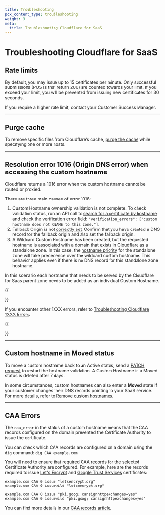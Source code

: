 ```yaml
---
title: Troubleshooting
pcx_content_type: troubleshooting
weight: 3
meta:
  title: Troubleshooting Cloudflare for SaaS
---
```


# Troubleshooting Cloudflare for SaaS

## Rate limits

By default, you may issue up to 15 certificates per minute. Only successful submissions (POSTs that return 200) are counted towards your limit. If you exceed your limit, you will be prevented from issuing new certificates for 30 seconds.

If you require a higher rate limit, contact your Customer Success Manager.

---

## Purge cache

To remove specific files from Cloudflare’s cache, [purge the cache](/cache/how-to/purge-cache/purge-by-single-file/) while specifying one or more hosts.

---

## Resolution error 1016 (Origin DNS error) when accessing the custom hostname

Cloudflare returns a 1016 error when the custom hostname cannot be routed or proxied.

There are three main causes of error 1016:

1.  Custom Hostname ownership validation is not complete. To check validation status, run an API call to [search for a certificate by hostname](/cloudflare-for-platforms/cloudflare-for-saas/start/common-api-calls/) and check the verification error field: `"verification_errors": ["custom hostname does not CNAME to this zone."]`.
2.  Fallback Origin is not [correctly set](/cloudflare-for-platforms/cloudflare-for-saas/start/getting-started/#step-1--create-fallback-origin). Confirm that you have created a DNS record for the fallback origin and also set the fallback origin.
3.  A Wildcard Custom Hostname has been created, but the requested hostname is associated with a domain that exists in Cloudflare as a standalone zone. In this case, the [hostname priority](/ssl/reference/certificate-and-hostname-priority/#hostname-priority-ssl-for-saas) for the standalone zone will take precedence over the wildcard custom hostname. This behavior applies even if there is no DNS record for this standalone zone hostname.

In this scenario each hostname that needs to be served by the Cloudflare for Saas parent zone needs to be added as an individual Custom Hostname.

{{<Aside type="note">}}

If you encounter other 1XXX errors, refer to [Troubleshooting Cloudflare 1XXX Errors](/support/troubleshooting/cloudflare-errors/troubleshooting-cloudflare-1xxx-errors/).

{{</Aside>}}

---

## Custom hostname in Moved status

To move a custom hostname back to an Active status, send a [PATCH request](/api/operations/custom-hostname-for-a-zone-edit-custom-hostname) to restart the hostname validation. A Custom Hostname in a Moved status is deleted after 7 days.

In some circumstances, custom hostnames can also enter a **Moved** state if your customer changes their DNS records pointing to your SaaS service. For more details, refer to [Remove custom hostnames](/cloudflare-for-platforms/cloudflare-for-saas/domain-support/remove-custom-hostnames/).

---

## CAA Errors

The `caa_error` in the status of a custom hostname means that the CAA records configured on the domain prevented the Certificate Authority to issue the certificate.

You can check which CAA records are configured on a domain using the `dig` command:
`dig CAA example.com`

You will need to ensure that required CAA records for the selected Certificate Authority are configured.
For example, here are the records required to issue [Let's Encrypt](https://letsencrypt.org/docs/caa/) and [Google Trust Services](https://pki.goog/faq/#caa) certificates:

```
example.com CAA 0 issue "letsencrypt.org"
example.com CAA 0 issuewild "letsencrypt.org"

example.com CAA 0 issue "pki.goog; cansignhttpexchanges=yes"
example.com CAA 0 issuewild "pki.goog; cansignhttpexchanges=yes"
```

You can find more details in our [CAA records article](/ssl/edge-certificates/troubleshooting/caa-records/).
